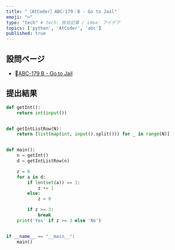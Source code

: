 ```yaml
---
title: "［AtCoder］ABC-179｜B - Go to Jail"
emoji: "⌨️"
type: "tech" # tech: 技術記事 / idea: アイデア
topics: ['python', 'AtCoder', 'abc']
published: true
---
```


## 設問ページ

- 🔗[ABC-179 B - Go to Jail](https://atcoder.jp/contests/abc179/tasks/abc179_b)

## 提出結果

```python
def getInt():
    return int(input())


def getIntListRow(N):
    return [list(map(int, input().split())) for _ in range(N)]


def main():
    n = getInt()
    d = getIntListRow(n)

    z = 0
    for a in d:
        if len(set(a)) == 1:
            z += 1
        else:
            z = 0

        if z >= 3:
            break
    print('Yes' if z >= 3 else 'No')


if __name__ == "__main__":
    main()
```
